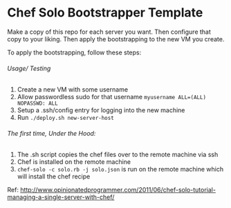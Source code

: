# Chef Solo Bootstrapper Template

Make a copy of this repo for each server you want.  Then configure that copy to your liking.  Then apply the bootstrapping to the new VM you create.  

To apply the bootstrapping, follow these steps:

###### Usage/ Testing
1.  Create a new VM with some username
2.  Allow passwordless sudo for that username `myusername ALL=(ALL) NOPASSWD: ALL`
3.  Setup a .ssh/config entry for logging into the new machine
4.  Run `./deploy.sh new-server-host`


###### The first time, Under the Hood:

1.  The .sh script copies the chef files over to the remote machine via ssh
2.  Chef is installed on the remote machine
3.  `chef-solo -c solo.rb -j solo.json` is run on the remote machine which will install the chef recipe

Ref:  http://www.opinionatedprogrammer.com/2011/06/chef-solo-tutorial-managing-a-single-server-with-chef/





